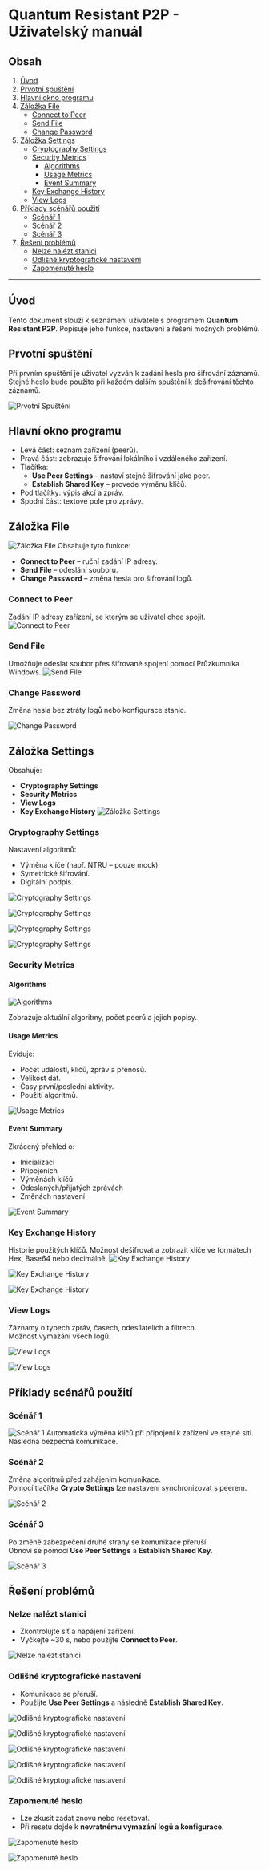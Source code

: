 # Quantum Resistant P2P - Uživatelský manuál

## Obsah

1. [Úvod](#úvod)  
2. [Prvotní spuštění](#prvotní-spuštění)  
3. [Hlavní okno programu](#hlavní-okno-programu)  
4. [Záložka File](#záložka-file)  
   - [Connect to Peer](#connect-to-peer)  
   - [Send File](#send-file)  
   - [Change Password](#change-password)  
5. [Záložka Settings](#záložka-settings)  
   - [Cryptography Settings](#cryptography-settings)  
   - [Security Metrics](#security-metrics)  
     - [Algorithms](#algorithms)  
     - [Usage Metrics](#usage-metrics)  
     - [Event Summary](#event-summary)  
   - [Key Exchange History](#key-exchange-history)  
   - [View Logs](#view-logs)  
6. [Příklady scénářů použití](#příklady-scénářů-použití)  
   - [Scénář 1](#scénář-1)  
   - [Scénář 2](#scénář-2)  
   - [Scénář 3](#scénář-3)  
7. [Řešení problémů](#řešení-problémů)  
   - [Nelze nalézt stanici](#nelze-nalézt-stanici)  
   - [Odlišné kryptografické nastavení](#odlišné-kryptografické-nastavení)  
   - [Zapomenuté heslo](#zapomenuté-heslo)  

---

## Úvod

Tento dokument slouží k seznámení uživatele s programem **Quantum Resistant P2P**. Popisuje jeho funkce, nastavení a řešení možných problémů.

## Prvotní spuštění

Při prvním spuštění je uživatel vyzván k zadání hesla pro šifrování záznamů. Stejné heslo bude použito při každém dalším spuštění k dešifrování těchto záznamů.

![Prvotní Spuštění](WorkflowScreens/Unlock.png)
## Hlavní okno programu
- Levá část: seznam zařízení (peerů).
- Pravá část: zobrazuje šifrování lokálního i vzdáleného zařízení.
- Tlačítka:
  - **Use Peer Settings** – nastaví stejné šifrování jako peer.
  - **Establish Shared Key** – provede výměnu klíčů.
- Pod tlačítky: výpis akcí a zpráv.
- Spodní část: textové pole pro zprávy.

## Záložka File

![Záložka File](WorkflowScreens/File.png)
Obsahuje tyto funkce:
- **Connect to Peer** – ruční zadání IP adresy.
- **Send File** – odeslání souboru.
- **Change Password** – změna hesla pro šifrování logů.

### Connect to Peer

Zadání IP adresy zařízení, se kterým se uživatel chce spojit.
![Connect to Peer](WorkflowScreens/CtP.png)

### Send File

Umožňuje odeslat soubor přes šifrované spojení pomocí Průzkumníka Windows.
![Send File](WorkflowScreens/Send%20File.png)
### Change Password

Změna hesla bez ztráty logů nebo konfigurace stanic.

![Change Password](WorkflowScreens/Change%20Password.png)
## Záložka Settings

Obsahuje:
- **Cryptography Settings**
- **Security Metrics**
- **View Logs**
- **Key Exchange History**
![Záložka Settings](WorkflowScreens/Settings.png)
### Cryptography Settings

Nastavení algoritmů:
- Výměna klíče (např. NTRU – pouze mock).
- Symetrické šifrování.
- Digitální podpis.

![Cryptography Settings](WorkflowScreens/Cryptography%20Settings.png)

![Cryptography Settings](WorkflowScreens/Key%20Echange.png)

![Cryptography Settings](WorkflowScreens/Symmetric%20Encryption.png)

![Cryptography Settings](WorkflowScreens/Digital%20Signature.png)
### Security Metrics


#### Algorithms

![Algorithms](WorkflowScreens/Security%20Metrics%Algorithms.png)

Zobrazuje aktuální algoritmy, počet peerů a jejich popisy.

#### Usage Metrics

Eviduje:
- Počet událostí, klíčů, zpráv a přenosů.
- Velikost dat.
- Časy první/poslední aktivity.
- Použití algoritmů.

![Usage Metrics](WorkflowScreens/Security%20Metrics%Usage%20Metrics.png)

#### Event Summary

Zkrácený přehled o:
- Inicializaci
- Připojeních
- Výměnách klíčů
- Odeslaných/přijatých zprávách
- Změnách nastavení

![Event Summary](WorkflowScreens/Security%20Metrics%Event%20Summary.png)

### Key Exchange History

Historie použitých klíčů. Možnost dešifrovat a zobrazit klíče ve formátech Hex, Base64 nebo decimálně.
![Key Exchange History](WorkflowScreens/Key%20Echange%20History.png)

![Key Exchange History](WorkflowScreens/Key%20Echange%20History%20Confirmation.png)

![Key Exchange History](WorkflowScreens/Key%20Echange%20History%20Show%20Key.png)
### View Logs

Záznamy o typech zpráv, časech, odesílatelích a filtrech.  
Možnost vymazání všech logů.

![View Logs](WorkflowScreens/View%20Logs.png)

![View Logs](WorkflowScreens/Clear%20All%20Logs.png)
## Příklady scénářů použití

### Scénář 1

![Scénář 1](WorkflowScreens/Scenario%201.png)
Automatická výměna klíčů při připojení k zařízení ve stejné síti.  
Následná bezpečná komunikace.

### Scénář 2

Změna algoritmů před zahájením komunikace.  
Pomocí tlačítka **Crypto Settings** lze nastavení synchronizovat s peerem.

![Scénář 2](WorkflowScreens/Scenario%202.png)
### Scénář 3

Po změně zabezpečení druhé strany se komunikace přeruší.  
Obnoví se pomocí **Use Peer Settings** a **Establish Shared Key**.

![Scénář 3](WorkflowScreens/Scenario%203.png)
## Řešení problémů

### Nelze nalézt stanici

- Zkontrolujte síť a napájení zařízení.
- Vyčkejte ~30 s, nebo použijte **Connect to Peer**.

![Nelze nalézt stanici](WorkflowScreens/Issue%201.png)
### Odlišné kryptografické nastavení

- Komunikace se přeruší.
- Použijte **Use Peer Settings** a následně **Establish Shared Key**.

![Odlišné kryptografické nastavení](WorkflowScreens/Issue%202%20-%201.png)

![Odlišné kryptografické nastavení](WorkflowScreens/Issue%202%20-%202.png)

![Odlišné kryptografické nastavení](WorkflowScreens/Issue%202%20-%203.png)

![Odlišné kryptografické nastavení](WorkflowScreens/Issue%202%20-%204.png)

![Odlišné kryptografické nastavení](WorkflowScreens/Issue%202%20-%205.png)
### Zapomenuté heslo

- Lze zkusit zadat znovu nebo resetovat.
- Při resetu dojde k **nevratnému vymazání logů a konfigurace**.

![Zapomenuté heslo](WorkflowScreens/Issue%201%20-%201.png)

![Zapomenuté heslo](WorkflowScreens/Issue%201%20-%202.png)
